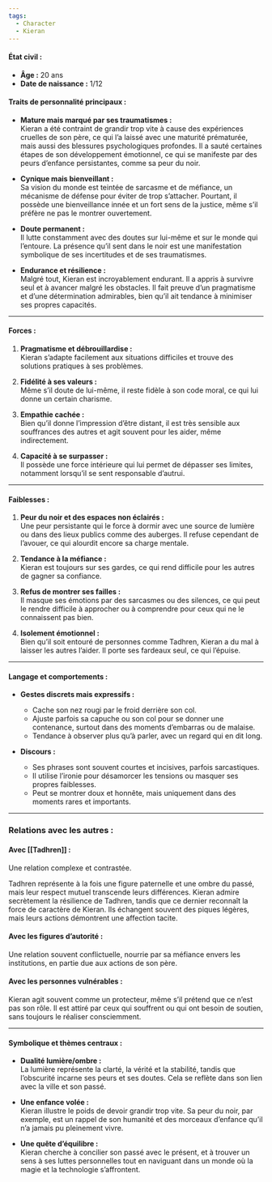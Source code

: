 ```yaml
---
tags:
  - Character
  - Kieran
---
```


#### **État civil :**

- **Âge :** 20 ans  
- **Date de naissance :** 1/12
#### **Traits de personnalité principaux :**

- **Mature mais marqué par ses traumatismes :**  
    Kieran a été contraint de grandir trop vite à cause des expériences cruelles de son père, ce qui l’a laissé avec une maturité prématurée, mais aussi des blessures psychologiques profondes. Il a sauté certaines étapes de son développement émotionnel, ce qui se manifeste par des peurs d’enfance persistantes, comme sa peur du noir.
    
- **Cynique mais bienveillant :**  
    Sa vision du monde est teintée de sarcasme et de méfiance, un mécanisme de défense pour éviter de trop s’attacher. Pourtant, il possède une bienveillance innée et un fort sens de la justice, même s’il préfère ne pas le montrer ouvertement.
    
- **Doute permanent :**  
    Il lutte constamment avec des doutes sur lui-même et sur le monde qui l’entoure. La présence qu’il sent dans le noir est une manifestation symbolique de ses incertitudes et de ses traumatismes.
    
- **Endurance et résilience :**  
    Malgré tout, Kieran est incroyablement endurant. Il a appris à survivre seul et à avancer malgré les obstacles. Il fait preuve d’un pragmatisme et d’une détermination admirables, bien qu’il ait tendance à minimiser ses propres capacités.
    

---

#### **Forces :**

1. **Pragmatisme et débrouillardise :**  
    Kieran s’adapte facilement aux situations difficiles et trouve des solutions pratiques à ses problèmes.
    
2. **Fidélité à ses valeurs :**  
    Même s’il doute de lui-même, il reste fidèle à son code moral, ce qui lui donne un certain charisme.
    
3. **Empathie cachée :**  
    Bien qu’il donne l’impression d’être distant, il est très sensible aux souffrances des autres et agit souvent pour les aider, même indirectement.
    
4. **Capacité à se surpasser :**  
    Il possède une force intérieure qui lui permet de dépasser ses limites, notamment lorsqu’il se sent responsable d’autrui.
    

---

#### **Faiblesses :**

1. **Peur du noir et des espaces non éclairés :**  
    Une peur persistante qui le force à dormir avec une source de lumière ou dans des lieux publics comme des auberges. Il refuse cependant de l’avouer, ce qui alourdit encore sa charge mentale.
    
2. **Tendance à la méfiance :**  
    Kieran est toujours sur ses gardes, ce qui rend difficile pour les autres de gagner sa confiance.
    
3. **Refus de montrer ses failles :**  
    Il masque ses émotions par des sarcasmes ou des silences, ce qui peut le rendre difficile à approcher ou à comprendre pour ceux qui ne le connaissent pas bien.
    
4. **Isolement émotionnel :**  
    Bien qu’il soit entouré de personnes comme Tadhren, Kieran a du mal à laisser les autres l’aider. Il porte ses fardeaux seul, ce qui l’épuise.
    

---

#### **Langage et comportements :**

- **Gestes discrets mais expressifs :**
    
    - Cache son nez rougi par le froid derrière son col.
    - Ajuste parfois sa capuche ou son col pour se donner une contenance, surtout dans des moments d’embarras ou de malaise.
    - Tendance à observer plus qu’à parler, avec un regard qui en dit long.
- **Discours :**
    
    - Ses phrases sont souvent courtes et incisives, parfois sarcastiques.
    - Il utilise l’ironie pour désamorcer les tensions ou masquer ses propres faiblesses.
    - Peut se montrer doux et honnête, mais uniquement dans des moments rares et importants.

---
### **Relations avec les autres :**

#### **Avec [[Tadhren]] :**  

Une relation complexe et contrastée. 

Tadhren représente à la fois une figure paternelle et une ombre du passé, mais leur respect mutuel transcende leurs différences. Kieran admire secrètement la résilience de Tadhren, tandis que ce dernier reconnaît la force de caractère de Kieran. Ils échangent souvent des piques légères, mais leurs actions démontrent une affection tacite.

#### **Avec les figures d’autorité :**  

Une relation souvent conflictuelle, nourrie par sa méfiance envers les institutions, en partie due aux actions de son père.


#### **Avec les personnes vulnérables :**  

Kieran agit souvent comme un protecteur, même s’il prétend que ce n’est pas son rôle. Il est attiré par ceux qui souffrent ou qui ont besoin de soutien, sans toujours le réaliser consciemment.
 
--- 
#### **Symbolique et thèmes centraux :**

- **Dualité lumière/ombre :**  
    La lumière représente la clarté, la vérité et la stabilité, tandis que l’obscurité incarne ses peurs et ses doutes. Cela se reflète dans son lien avec la ville et son passé.
    
- **Une enfance volée :**  
    Kieran illustre le poids de devoir grandir trop vite. Sa peur du noir, par exemple, est un rappel de son humanité et des morceaux d’enfance qu’il n’a jamais pu pleinement vivre.
    
- **Une quête d’équilibre :**  
    Kieran cherche à concilier son passé avec le présent, et à trouver un sens à ses luttes personnelles tout en naviguant dans un monde où la magie et la technologie s’affrontent.